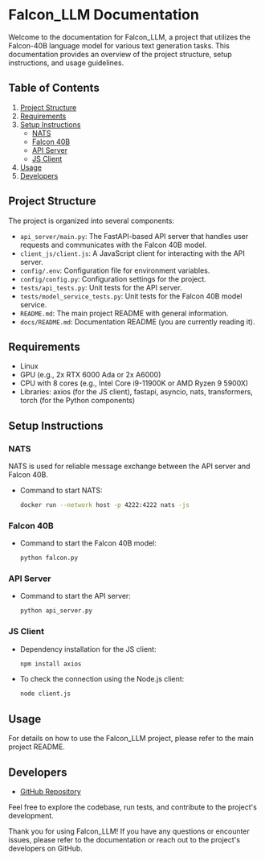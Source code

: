 # Falcon_LLM Documentation

Welcome to the documentation for Falcon_LLM, a project that utilizes the Falcon-40B language model for various text generation tasks. This documentation provides an overview of the project structure, setup instructions, and usage guidelines.

## Table of Contents

1. [Project Structure](#project-structure)
2. [Requirements](#requirements)
3. [Setup Instructions](#setup-instructions)
    - [NATS](#nats)
    - [Falcon 40B](#falcon-40b)
    - [API Server](#api-server)
    - [JS Client](#js-client)
4. [Usage](#usage)
5. [Developers](#developers)

## Project Structure <a name="project-structure"></a>

The project is organized into several components:

- `api_server/main.py`: The FastAPI-based API server that handles user requests and communicates with the Falcon 40B model.
- `client_js/client.js`: A JavaScript client for interacting with the API server.
- `config/.env`: Configuration file for environment variables.
- `config/config.py`: Configuration settings for the project.
- `tests/api_tests.py`: Unit tests for the API server.
- `tests/model_service_tests.py`: Unit tests for the Falcon 40B model service.
- `README.md`: The main project README with general information.
- `docs/README.md`: Documentation README (you are currently reading it).

## Requirements <a name="requirements"></a>

- Linux
- GPU (e.g., 2x RTX 6000 Ada or 2x A6000)
- CPU with 8 cores (e.g., Intel Core i9-11900K or AMD Ryzen 9 5900X)
- Libraries: axios (for the JS client), fastapi, asyncio, nats, transformers, torch (for the Python components)

## Setup Instructions <a name="setup-instructions"></a>

### NATS <a name="nats"></a>

NATS is used for reliable message exchange between the API server and Falcon 40B.

- Command to start NATS:
  ```bash
  docker run --network host -p 4222:4222 nats -js
  ```

### Falcon 40B <a name="falcon-40b"></a>

- Command to start the Falcon 40B model:
  ```bash
  python falcon.py
  ```

### API Server <a name="api-server"></a>

- Command to start the API server:
  ```bash
  python api_server.py
  ```

### JS Client <a name="js-client"></a>

- Dependency installation for the JS client:
  ```bash
  npm install axios
  ```

- To check the connection using the Node.js client:
  ```bash
  node client.js
  ```

## Usage <a name="usage"></a>

For details on how to use the Falcon_LLM project, please refer to the main project README.

## Developers <a name="developers"></a>

- [GitHub Repository](https://github.com/Carbon-Group)

Feel free to explore the codebase, run tests, and contribute to the project's development.

Thank you for using Falcon_LLM! If you have any questions or encounter issues, please refer to the documentation or reach out to the project's developers on GitHub.
